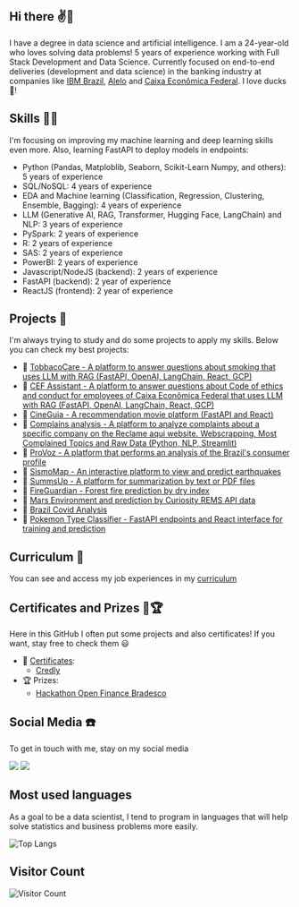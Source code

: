 ## Hi there ✌🦆
I have a degree in data science and artificial intelligence. I am a 24-year-old who loves solving data problems! 5 years of experience working with Full Stack Development and Data Science. Currently focused on end-to-end deliveries (development and data science) in the banking industry at companies like [IBM Brazil](https://www.ibm.com/br-pt), [Alelo](https://www.alelo.com.br/) and [Caixa Econômica Federal](https://www.caixa.gov.br/Paginas/home-caixa.aspx). I love ducks 🦆! 

## Skills 👨‍💻
I'm focusing on improving my machine learning and deep learning skills even more. Also, learning FastAPI to deploy models in endpoints:
- Python (Pandas, Matploblib, Seaborn, Scikit-Learn Numpy, and others): 5 years of experience
- SQL/NoSQL: 4 years of experience
- EDA and Machine learning (Classification, Regression, Clustering, Ensemble, Bagging): 4 years of experience
- LLM (Generative AI, RAG, Transformer, Hugging Face, LangChain) and NLP: 3 years of experience
- PySpark: 2 years of experience
- R: 2 years of experience
- SAS: 2 years of experience
- PowerBI: 2 years of experience
- Javascript/NodeJS (backend): 2 years of experience
- FastAPI (backend): 2 year of experience
- ReactJS (frontend): 2 year of experience

## Projects 🧱
I'm always trying to study and do some projects to apply my skills. Below you can check my best projects:
- 🧱 [TobbacoCare - A platform to answer questions about smoking that uses LLM with RAG (FastAPI, OpenAI, LangChain, React, GCP)](https://github.com/victoresende19/TobaccoCare)
- 🧱 [CEF Assistant - A platform to answer questions about Code of ethics and conduct for employees of Caixa Econômica Federal that uses LLM with RAG (FastAPI, OpenAI, LangChain, React, GCP)](https://github.com/victoresende19/CEF)
- 🧱 [CineGuia - A recommendation movie platform (FastAPI and React)](https://github.com/victoresende19/CineGuia)
- 🧱 [Complains analysis - A platform to analyze complaints about a specific company on the Reclame aqui website. Webscrapping, Most Complained Topics and Raw Data (Python, NLP, Streamlit)](https://github.com/victoresende19/Complains)
- 🧱 [ProVoz - A platform that performs an analysis of the Brazil's consumer profile](https://github.com/victoresende19/ProVoz)
- 🧱 [SismoMap - An interactive platform to view and predict earthquakes](https://github.com/victoresende19/earthquakes)
- 🧱 [SummsUp - A platform for summarization by text or PDF files](https://github.com/victoresende19/SummsUp)
- 🧱 [FireGuardian - Forest fire prediction by dry index](https://github.com/victoresende19/DryForestFire)
- 🧱 [Mars Environment and prediction by Curiosity REMS API data](https://github.com/victoresende19/Mars_Curiosity)
- 🧱 [Brazil Covid Analysis](https://github.com/victoresende19/Brazil_covid_analysis)
- 🧱 [Pokemon Type Classifier - FastAPI endpoints and React interface for training and prediction](https://github.com/victoresende19/PokemonClassifier)

## Curriculum 📄
You can see and access my job experiences in my [curriculum](https://github.com/victoresende19/Curriculum)

## Certificates and Prizes 📂🏆
Here in this GitHub I often put some projects and also certificates! If you want, stay free to check them 😃 
- 📂 [Certificates](https://github.com/victoresende19/Certificates):
  - [Credly](https://www.credly.com/users/victor-resende.72ace601/badges)
- 🏆 Prizes:
  - [Hackathon Open Finance Bradesco](https://bradescohackcup.com.br/index.html)

## Social Media ☎️
To get in touch with me, stay on my social media

<a href="https://www.linkedin.com/in/victor-resende-508b75196/" target="_blank"><img src="https://img.shields.io/badge/-LinkedIn-%230077B5?style=for-the-badge&logo=linkedin&logoColor=white" target="_blank"></a>  <a href = "https://open.spotify.com/user/victorresende?si=BAsJ2nxXSxOjjRn8c3uUZw"><img src="https://img.shields.io/badge/-Spotify-%23333?style=for-the-badge&logo=spotify&logoColor=green" target="_blank"></a>


## Most used languages
As a goal to be a data scientist, I tend to program in languages that will help solve statistics and business problems more easily.

![Top Langs](https://github-readme-stats.vercel.app/api/top-langs/?username=victoresende19&layout=compact&theme=dracula&title_color=White)


## Visitor Count
![Visitor Count](https://profile-counter.glitch.me/{victoresende19}/count.svg)
